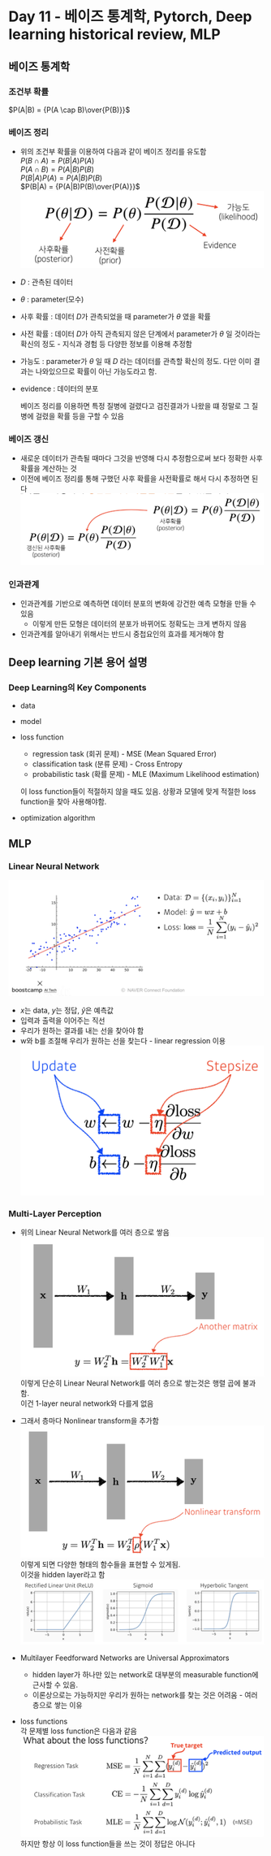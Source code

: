 # Day 11 - 베이즈 통계학, Pytorch, Deep learning historical review, MLP

## 베이즈 통계학

### 조건부 확률  

  $P(A|B) = {P(A \cap B)\over{P(B)}}$

### 베이즈 정리

* 위의 조건부 확률을 이용하여 다음과 같이 베이즈 정리를 유도함  
  $P(B \cap A) = P(B|A)P(A)$  
  $P(A \cap B) = P(A|B)P(B)$  
  $P(B|A)P(A) = P(A|B)P(B)$  
  $P(B|A) = {P(A|B)P(B)\over{P(A)}}$  
![베이즈 정리](./img/베이즈정리.png)
* $D$ : 관측된 데이터
* $\theta$ : parameter(모수)
* 사후 확률 : 데이터 $D$가 관측되었을 때 parameter가 $\theta$ 였을 확률
* 사전 확률 : 데이터 $D$가 아직 관측되지 않은 단계에서 parameter가 $\theta$ 일 것이라는 확신의 정도 - 지식과 경험 등 다양한 정보를 이용해 추정함
* 가능도 : parameter가 $\theta$ 일 때 $D$ 라는 데이터를 관측할 확신의 정도. 다만 이미 결과는 나와있으므로 확률이 아닌 가능도라고 함.
* evidence : 데이터의 분포

  베이즈 정리를 이용하면 특정 질병에 걸렸다고 검진결과가 나왔을 떄 정말로 그 질병에 걸렸을 확률 등을 구할 수 있음

### 베이즈 갱신

* 새로운 데이터가 관측될 때마다 그것을 반영해 다시 추정함으로써 보다 정확한 사후확률을 계산하는 것
* 이전에 베이즈 정리를 통해 구했던 사후 확률을 사전확률로 해서 다시 추정하면 된다
![베이즈 갱신](./img/베이즈갱신.png)

### 인과관계

* 인과관계를 기반으로 예측하면 데이터 분포의 변화에 강건한 예측 모형을 만들 수 있음
  * 이렇게 만든 모형은 데이터의 분포가 바뀌어도 정확도는 크게 변하지 않음
* 인과관계를 알아내기 위해서는 반드시 중첩요인의 효과를 제거해야 함

## Deep learning 기본 용어 설명

### Deep Learning의 Key Components

* data
* model
* loss function
  * regression task (회귀 문제) - MSE (Mean Squared Error)
  * classification task (분류 문제) - Cross Entropy
  * probabilistic task (확률 문제) - MLE (Maximum Likelihood estimation)  
  
  이 loss function들이 적절하지 않을 때도 있음. 상황과 모델에 맞게 적절한 loss function을 찾아 사용해야함.
* optimization algorithm

## MLP

### Linear Neural Network  
  
![Linear Neural Network](./img/linearNeuralNetworks.png)

* $x$는 data, $y$는 정답, $\hat{y}$은 예측값
* 입력과 출력을 이어주는 직선
* 우리가 원하는 결과를 내는 선을 찾아야 함
* w와 b를 조절해 우리가 원하는 선을 찾는다 - linear regression 이용
  ![Gradient Descent](./img/gradientDescent.png)
  
### Multi-Layer Perception

* 위의 Linear Neural Network를 여러 층으로 쌓음
  ![multi layer 1](./img/multiLayer1.png)
  이렇게 단순히 Linear Neural Network를 여러 층으로 쌓는것은 행렬 곱에 불과함.  
  이건 1-layer neural network와 다를게 없음

* 그래서 층마다 Nonlinear transform을 추가함
  ![multi layer 2](./img/multiLayer2.png)
  이렇게 되면 다양한 형태의 함수들을 표현할 수 있게됨.  
  이것을 hidden layer라고 함
  ![activation functions](./img/activationFunctions.png)

* Multilayer Feedforward Networks are Universal Approximators
  * hidden layer가 하나만 있는 network로 대부분의 measurable function에 근사할 수 있음.
  * 이론상으로는 가능하지만 우리가 원하는 network를 찾는 것은 어려움 - 여러 층으로 쌓는 이유

* loss functions  
  각 문제별 loss function은 다음과 같음
  ![loss functions](./img/lossFunction.png)
  하지만 항상 이 loss function들을 쓰는 것이 정답은 아니다